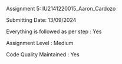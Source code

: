 Assignment 5: IU2141220015_Aaron_Cardozo

Submitting Date: 13/09/2024

Everything is followed as per step : Yes

Assignment Level : Medium

Code Quality Maintained : Yes
